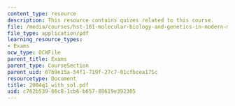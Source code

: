 ```yaml
---
content_type: resource
description: This resource contains quizes related to this course.
file: /media/courses/hst-161-molecular-biology-and-genetics-in-modern-medicine-fall-2007/c762b53966c81cb6b65788619e392305_2004q1_with_sol.pdf
file_type: application/pdf
learning_resource_types:
- Exams
ocw_type: OCWFile
parent_title: Exams
parent_type: CourseSection
parent_uid: 67b9e15a-54f1-719f-27c7-01cfbcea175c
resourcetype: Document
title: 2004q1_with_sol.pdf
uid: c762b539-66c8-1cb6-b657-88619e392305
---
```

